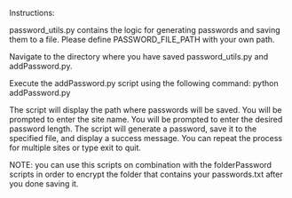 Instructions:

password_utils.py contains the logic for generating passwords and saving them to a file. Please define PASSWORD_FILE_PATH with your own path.

Navigate to the directory where you have saved password_utils.py and addPassword.py.

Execute the addPassword.py script using the following command:
python addPassword.py

The script will display the path where passwords will be saved.
You will be prompted to enter the site name.
You will be prompted to enter the desired password length.
The script will generate a password, save it to the specified file, and display a success message.
You can repeat the process for multiple sites or type exit to quit.

NOTE: you can use this scripts on combination with the folderPassword scripts in order to encrypt the folder that contains your passwords.txt after you done saving it.